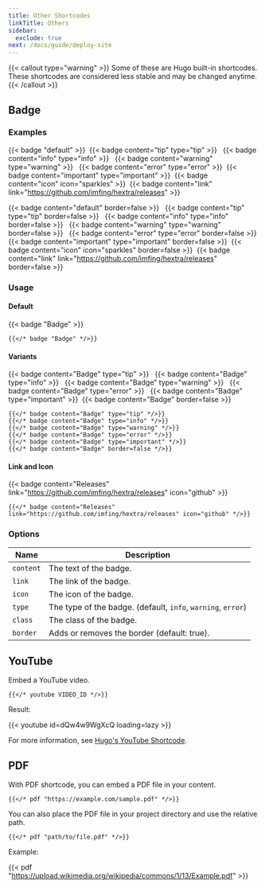 ```yaml
---
title: Other Shortcodes
linkTitle: Others
sidebar:
  exclude: true
next: /docs/guide/deploy-site
---
```


{{< callout type="warning" >}}
  Some of these are Hugo built-in shortcodes.
  These shortcodes are considered less stable and may be changed anytime.
{{< /callout >}}

## Badge

### Examples

{{< badge "default" >}}&nbsp;
{{< badge content="tip" type="tip" >}} &nbsp;
{{< badge content="info" type="info" >}} &nbsp;
{{< badge content="warning" type="warning" >}} &nbsp;
{{< badge content="error" type="error" >}}&nbsp;
{{< badge content="important" type="important" >}}&nbsp;
{{< badge content="icon" icon="sparkles" >}}&nbsp;
{{< badge content="link" link="https://github.com/imfing/hextra/releases" >}}&nbsp;

{{< badge content="default" border=false >}} &nbsp;
{{< badge content="tip" type="tip" border=false >}} &nbsp;
{{< badge content="info" type="info" border=false >}} &nbsp;
{{< badge content="warning" type="warning" border=false >}} &nbsp;
{{< badge content="error" type="error" border=false >}}&nbsp;
{{< badge content="important" type="important" border=false >}}&nbsp;
{{< badge content="icon" icon="sparkles" border=false >}}&nbsp;
{{< badge content="link" link="https://github.com/imfing/hextra/releases" border=false >}}&nbsp;

### Usage

#### Default

{{< badge "Badge" >}}&nbsp;

```
{{</* badge "Badge" */>}}
```

#### Variants

{{< badge content="Badge" type="tip" >}} &nbsp;
{{< badge content="Badge" type="info" >}} &nbsp;
{{< badge content="Badge" type="warning" >}} &nbsp;
{{< badge content="Badge" type="error" >}} &nbsp;
{{< badge content="Badge" type="important" >}}&nbsp;
{{< badge content="Badge" border=false >}}&nbsp;

```
{{</* badge content="Badge" type="tip" */>}}
{{</* badge content="Badge" type="info" */>}}
{{</* badge content="Badge" type="warning" */>}}
{{</* badge content="Badge" type="error" */>}}
{{</* badge content="Badge" type="important" */>}}
{{</* badge content="Badge" border=false */>}}
```

#### Link and Icon

{{< badge content="Releases" link="https://github.com/imfing/hextra/releases" icon="github" >}}&nbsp;

```
{{</* badge content="Releases" link="https://github.com/imfing/hextra/releases" icon="github" */>}}
```

### Options

| Name      | Description                                                  |
|-----------|--------------------------------------------------------------|
| `content` | The text of the badge.                                       |
| `link`    | The link of the badge.                                       |
| `icon`    | The icon of the badge.                                       |
| `type`    | The type of the badge. (default, `info`, `warning`, `error`) |
| `class`   | The class of the badge.                                      |
| `border`  | Adds or removes the border (default: true).                  |

## YouTube

Embed a YouTube video.

```
{{</* youtube VIDEO_ID */>}}
```

Result:

{{< youtube id=dQw4w9WgXcQ loading=lazy >}}

For more information, see [Hugo's YouTube Shortcode](https://gohugo.io/content-management/shortcodes/#youtube).

## PDF

With PDF shortcode, you can embed a PDF file in your content.

```
{{</* pdf "https://example.com/sample.pdf" */>}}
```

You can also place the PDF file in your project directory and use the relative path.

```
{{</* pdf "path/to/file.pdf" */>}}
```

Example:

{{< pdf "https://upload.wikimedia.org/wikipedia/commons/1/13/Example.pdf" >}}
